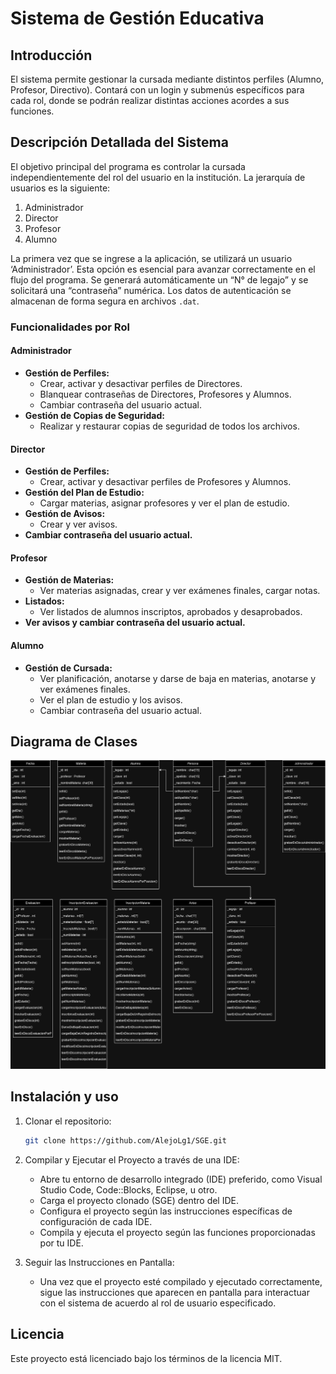 # Sistema de Gestión Educativa

## Introducción
El sistema permite gestionar la cursada mediante distintos perfiles (Alumno, Profesor, Directivo). Contará con un login y submenús específicos para cada rol, donde se podrán realizar distintas acciones acordes a sus funciones.

## Descripción Detallada del Sistema
El objetivo principal del programa es controlar la cursada independientemente del rol del usuario en la institución. La jerarquía de usuarios es la siguiente:

1. Administrador
2. Director
3. Profesor
4. Alumno

La primera vez que se ingrese a la aplicación, se utilizará un usuario ‘Administrador’. Esta opción es esencial para avanzar correctamente en el flujo del programa. Se generará automáticamente un “N° de legajo” y se solicitará una “contraseña” numérica. Los datos de autenticación se almacenan de forma segura en archivos `.dat`.

### Funcionalidades por Rol

#### Administrador
- **Gestión de Perfiles:**
  - Crear, activar y desactivar perfiles de Directores.
  - Blanquear contraseñas de Directores, Profesores y Alumnos.
  - Cambiar contraseña del usuario actual.
- **Gestión de Copias de Seguridad:**
  - Realizar y restaurar copias de seguridad de todos los archivos.

#### Director
- **Gestión de Perfiles:**
  - Crear, activar y desactivar perfiles de Profesores y Alumnos.
- **Gestión del Plan de Estudio:**
  - Cargar materias, asignar profesores y ver el plan de estudio.
- **Gestión de Avisos:**
  - Crear y ver avisos.
- **Cambiar contraseña del usuario actual.**

#### Profesor
- **Gestión de Materias:**
  - Ver materias asignadas, crear y ver exámenes finales, cargar notas.
- **Listados:**
  - Ver listados de alumnos inscriptos, aprobados y desaprobados.
- **Ver avisos y cambiar contraseña del usuario actual.**

#### Alumno
- **Gestión de Cursada:**
  - Ver planificación, anotarse y darse de baja en materias, anotarse y ver exámenes finales.
  - Ver el plan de estudio y los avisos.
  - Cambiar contraseña del usuario actual.

## Diagrama de Clases
![Diagrama de Clases](sistema_gestion/images/diagrama.png)

## Instalación y uso
1. Clonar el repositorio:
    ```bash
    git clone https://github.com/AlejoLg1/SGE.git
    ```
2. Compilar y Ejecutar el Proyecto a través de una IDE:
    
    - Abre tu entorno de desarrollo integrado (IDE) preferido, como Visual Studio Code, Code::Blocks, Eclipse, u otro.
    - Carga el proyecto clonado (SGE) dentro del IDE.
    - Configura el proyecto según las instrucciones específicas de configuración de cada IDE.
    - Compila y ejecuta el proyecto según las funciones proporcionadas por tu IDE.
      
3. Seguir las Instrucciones en Pantalla:
    - Una vez que el proyecto esté compilado y ejecutado correctamente, sigue las instrucciones que aparecen en pantalla para interactuar con el sistema de acuerdo al rol de usuario especificado.

## Licencia
Este proyecto está licenciado bajo los términos de la licencia MIT.

